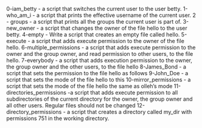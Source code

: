 0-iam_betty - a script that switches the current user to the user betty.
1-who_am_i -  a script that prints the effective username of the current user.
2 - groups - a script that prints all the groups the current user is part of.
3-new_owner - a script that changes the owner of the file hello to the user betty.
4-empty - Write a script that creates an empty file called hello.
5-execute -  a script that adds execute permission to the owner of the file hello.
6-multiple_permissions -  a script that adds execute permission to the owner and the group owner, and read permission to other users, to the file hello.
7-everybody - a script that adds execution permission to the owner, the group owner and the other users, to the file hello
8-James_Bond -  a script that sets the permission to the file hello as follows
9-John_Doe - a script that sets the mode of the file hello to this
10-mirror_permissions - a script that sets the mode of the file hello the same as olleh’s mode
11-directories_permissions -a script that adds execute permission to all subdirectories of the current directory for the owner, the group owner and all other users. Regular files should not be changed
12-directory_permissions - a script that creates a directory called my_dir with permissions 751 in the working directory.
